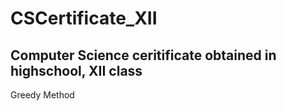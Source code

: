 # CSCertificate_XII
Computer Science ceritificate obtained in highschool, XII class
------
Greedy Method
